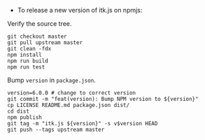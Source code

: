 - To release a new version of itk.js on npmjs:

Verify the source tree.

```
git checkout master
git pull upstream master
git clean -fdx
npm install
npm run build
npm run test
```

Bump `version` in `package.json`.

```
version=6.0.0 # change to correct version
git commit -m "feat(version): Bump NPM version to ${version}"
cp LICENSE README.md package.json dist/
cd dist
npm publish
git tag -m "itk.js ${version}" -s v$version HEAD
git push --tags upstream master
```
